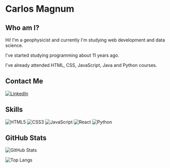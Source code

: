 # Carlos Magnum

## Who am I?
Hi! I'm a geophysicist and currently I'm studying web development and data science.

I've started studying programming about 11 years ago.

I've already attended HTML, CSS, JavaScript, Java and Python courses.

## Contact Me
[![LinkedIn](https://img.shields.io/badge/LinkedIn-000?style=for-the-badge&logo=linkedin&logoColor=0E76A8)](https://www.linkedin.com/in/magnumbenevides/)

## Skills
![HTML5](https://img.shields.io/badge/HTML5-000?style=for-the-badge&logo=html5)  ![CSS3](https://img.shields.io/badge/CSS3-000?style=for-the-badge&logo=css3&logoColor=264CE4)                          ![JavaScript](https://img.shields.io/badge/JavaScript-000?style=for-the-badge&logo=javascript)                           ![React](https://img.shields.io/badge/React-000?style=for-the-badge&logo=react)  ![Python](https://img.shields.io/badge/Python-000?style=for-the-badge&logo=python)

## GitHub Stats
![GitHub Stats](https://github-readme-stats.vercel.app/api?username=camagnum&theme=transparent&bg_color=000&border_color=FF3849&show_icons=true&icon_color=FF3849&title_color=FF3849&text_color=FFF&hide=stars&hide_title=true)

![Top Langs](https://github-readme-stats-git-masterrstaa-rickstaa.vercel.app/api/top-langs/?username=camagnum&bg_color=000&border_color=FF3849&title_color=FF3849&text_color=FFF)
